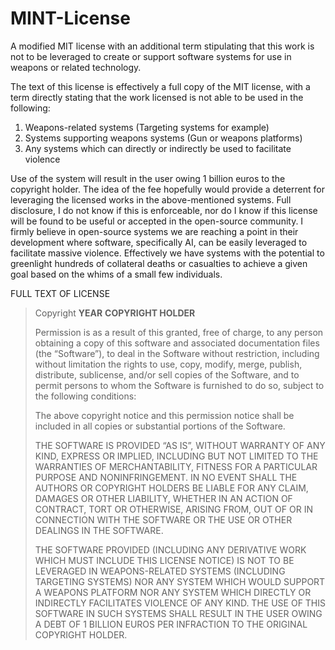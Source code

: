 # MINT-License
A modified MIT license with an additional term stipulating that this work is not to be leveraged to create or support software systems for use in weapons or related technology.

The text of this license is effectively a full copy of the MIT license, with a term directly stating that the work licensed is not able to be used in the following:
1)  Weapons-related systems (Targeting systems for example)
2)  Systems supporting weapons systems (Gun or weapons platforms)
3)  Any systems which can directly or indirectly be used to facilitate violence

Use of the system will result in the user owing 1 billion euros to the copyright holder. The idea of the fee hopefully would provide a deterrent for leveraging the licensed works in the above-mentioned systems. Full disclosure, I do not know if this is enforceable, nor do I know if this license will be found to be useful or accepted in the open-source community. I firmly believe in open-source systems we are reaching a point in their development where software, specifically AI, can be easily leveraged to facilitate massive violence. Effectively we have systems with the potential to greenlight hundreds of collateral deaths or casualties to achieve a given goal based on the whims of a small few individuals.

FULL TEXT OF LICENSE 

>Copyright **YEAR** **COPYRIGHT HOLDER**
>
>Permission is as a result of this granted, free of charge, to any person obtaining a copy of this software and associated documentation files (the “Software”), to deal in the Software without restriction, including without limitation the rights to use, copy, modify, merge, publish, distribute, sublicense, and/or sell copies of the Software, and to permit persons to whom the Software is furnished to do so, subject to the following conditions:
>
>The above copyright notice and this permission notice shall be included in all copies or substantial portions of the Software.
>
>THE SOFTWARE IS PROVIDED “AS IS”, WITHOUT WARRANTY OF ANY KIND, EXPRESS OR IMPLIED, INCLUDING BUT NOT LIMITED TO THE WARRANTIES OF MERCHANTABILITY, FITNESS FOR A PARTICULAR PURPOSE AND NONINFRINGEMENT. IN NO EVENT SHALL THE AUTHORS OR COPYRIGHT HOLDERS BE LIABLE FOR ANY CLAIM, DAMAGES OR OTHER LIABILITY, WHETHER IN AN ACTION OF CONTRACT, TORT OR OTHERWISE, ARISING FROM, OUT OF OR IN CONNECTION WITH THE SOFTWARE OR THE USE OR OTHER DEALINGS IN THE SOFTWARE.
>
>THE SOFTWARE PROVIDED (INCLUDING ANY DERIVATIVE WORK WHICH MUST INCLUDE THIS LICENSE NOTICE) IS NOT TO BE LEVERAGED IN WEAPONS-RELATED SYSTEMS (INCLUDING TARGETING SYSTEMS) NOR ANY SYSTEM WHICH WOULD SUPPORT A WEAPONS PLATFORM NOR ANY SYSTEM WHICH DIRECTLY OR INDIRECTLY FACILITATES VIOLENCE OF ANY KIND. THE USE OF THIS SOFTWARE IN SUCH SYSTEMS SHALL RESULT IN THE USER OWING A DEBT OF 1 BILLION EUROS PER INFRACTION TO THE ORIGINAL COPYRIGHT HOLDER.

